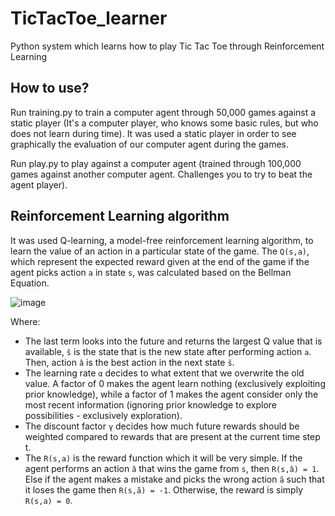 # TicTacToe_learner

Python system which learns how to play Tic Tac Toe through Reinforcement Learning



## How to use?

Run training.py to train a computer agent through 50,000 games against a static player (It's a computer player, who knows some basic rules, but who does not learn during time). It was used a static player in order to see graphically the evaluation of our computer agent during the games. 

Run play.py to play against a computer agent (trained through 100,000 games against another computer agent. Challenges you to try to beat the agent player).



## Reinforcement Learning algorithm

It was used Q-learning, a model-free reinforcement learning algorithm, to learn the value of an action in a particular state of the game. The `Q(s,a)`, which represent the expected reward given at the end of the game if the agent picks action `a` in state `s`, was calculated based on the Bellman Equation. 



![image](https://user-images.githubusercontent.com/98130096/158215465-1118929e-139f-441d-8640-b29a7b3278c1.png)

Where:
  - The last term looks into the future and returns the largest Q value that is available, `ŝ` is the state that is the new state after performing action `a`. Then, action `â` is the best action in the next state `ŝ`.
  - The learning rate `α` decides to what extent that we overwrite the old value. A factor of 0 makes the agent learn nothing (exclusively exploiting prior knowledge), while a factor of 1 makes the agent consider only the most recent information (ignoring prior knowledge to explore possibilities - exclusively exploration).
  - The discount factor `γ` decides how much future rewards should be weighted compared to rewards that are present at the current time step t.
  - The `R(s,a)` is the reward function which it will be very simple. If the agent performs an action `â` that wins the game from `s`, then `R(s,â) = 1`. Else if the agent makes a mistake and picks the wrong action `ã` such that it loses the game then `R(s,ã) = -1`. Otherwise, the reward is simply `R(s,a) = 0`.
 



